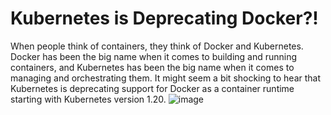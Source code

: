 # Kubernetes is Deprecating Docker?!
When people think of containers, they think of Docker and Kubernetes. 
Docker has been the big name when it comes to building and running containers, and Kubernetes has been the big name when it comes to managing and orchestrating them. 
It might seem a bit shocking to hear that Kubernetes is deprecating support for Docker as a container runtime starting with Kubernetes version 1.20.
 ![image](https://github.com/Loki-1/Kubernetes/assets/134843197/54c5416f-62ab-4cd6-b7da-5dad310a4f1d)
            

